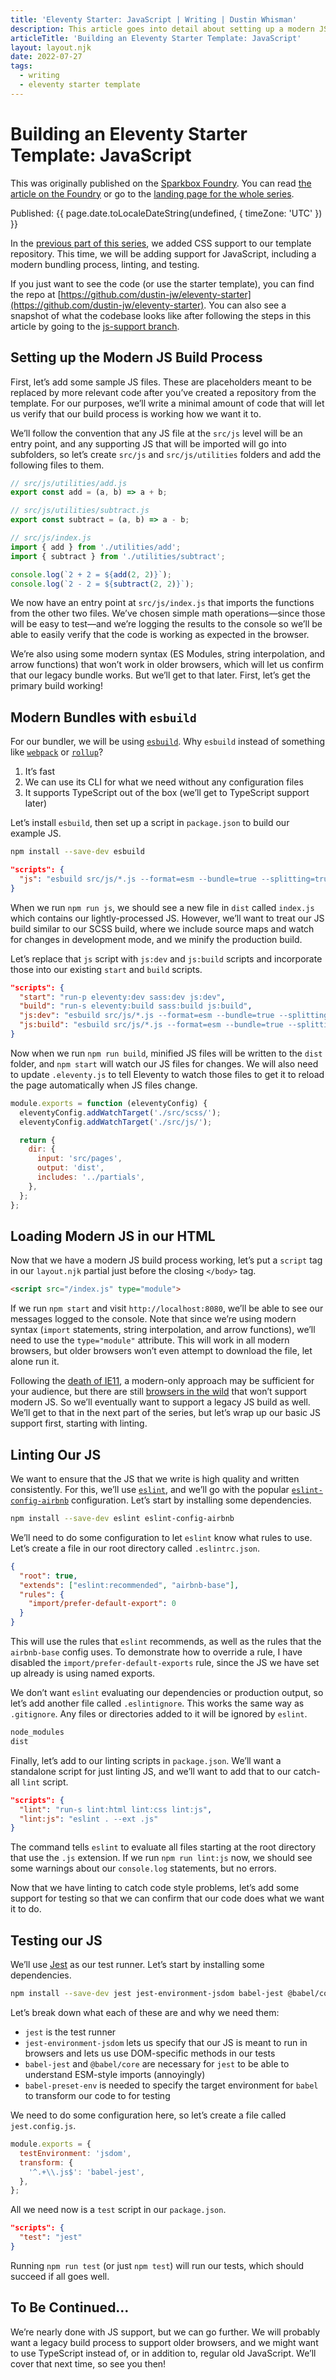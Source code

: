 ```yaml
---
title: 'Eleventy Starter: JavaScript | Writing | Dustin Whisman'
description: This article goes into detail about setting up a modern JS bundling process for an Eleventy project, including some details about linting and testing.
articleTitle: 'Building an Eleventy Starter Template: JavaScript'
layout: layout.njk
date: 2022-07-27
tags:
  - writing
  - eleventy starter template
---
```


# Building an Eleventy Starter Template: JavaScript

<p class="cmp-fine-print">
  This was originally published on the
  <a href="https://sparkbox.com/foundry">Sparkbox Foundry</a>.
  You can read
  <a href="https://sparkbox.com/foundry/building_javascript_into_my_github_starter_template_project">the article on the Foundry</a>
  or go to the
  <a href="https://sparkbox.com/foundry/series/building_an_eleventy_starter_template">landing page for the whole series</a>.
</p>

<p class="cmp-fine-print">
  Published:
  <time datetime="{{ page.date.toISOString() }}">
    {{ page.date.toLocaleDateString(undefined, { timeZone: 'UTC' }) }}
  </time>
</p>

In the [previous part of this series](../eleventy-starter-css), we added CSS support to our template repository. This time, we will be adding support for JavaScript, including a modern bundling process, linting, and testing.

If you just want to see the code (or use the starter template), you can find the repo at [https://github.com/dustin-jw/eleventy-starter](https://github.com/dustin-jw/eleventy-starter). You can also see a snapshot of what the codebase looks like after following the steps in this article by going to the [js-support branch](https://github.com/dustin-jw/eleventy-starter/tree/js-support).

## Setting up the Modern JS Build Process

First, let’s add some sample JS files. These are placeholders meant to be replaced by more relevant code after you’ve created a repository from the template. For our purposes, we’ll write a minimal amount of code that will let us verify that our build process is working how we want it to.

We’ll follow the convention that any JS file at the `src/js` level will be an entry point, and any supporting JS that will be imported will go into subfolders, so let’s create `src/js` and `src/js/utilities` folders and add the following files to them.

```js
// src/js/utilities/add.js
export const add = (a, b) => a + b;

// src/js/utilities/subtract.js
export const subtract = (a, b) => a - b;

// src/js/index.js
import { add } from './utilities/add';
import { subtract } from './utilities/subtract';

console.log(`2 + 2 = ${add(2, 2)}`);
console.log(`2 - 2 = ${subtract(2, 2)}`);
```

We now have an entry point at `src/js/index.js` that imports the functions from the other two files. We’ve chosen simple math operations—since those will be easy to test—and we’re logging the results to the console so we’ll be able to easily verify that the code is working as expected in the browser.

We’re also using some modern syntax (ES Modules, string interpolation, and arrow functions) that won’t work in older browsers, which will let us confirm that our legacy bundle works. But we’ll get to that later. First, let’s get the primary build working!

## Modern Bundles with `esbuild`

For our bundler, we will be using [`esbuild`](https://esbuild.github.io/). Why `esbuild` instead of something like [`webpack`](https://webpack.js.org/) or [`rollup`](https://rollupjs.org/guide/en/)?

1. It’s fast
1. We can use its CLI for what we need without any configuration files
1. It supports TypeScript out of the box (we’ll get to TypeScript support later)

Let’s install `esbuild`, then set up a script in `package.json` to build our example JS.

```sh
npm install --save-dev esbuild
```

```json
"scripts": {
  "js": "esbuild src/js/*.js --format=esm --bundle=true --splitting=true --outdir=dist"
}
```

When we run `npm run js`, we should see a new file in `dist` called `index.js` which contains our lightly-processed JS. However, we’ll want to treat our JS build similar to our SCSS build, where we include source maps and watch for changes in development mode, and we minify the production build.

Let’s replace that `js` script with `js:dev` and `js:build` scripts and incorporate those into our existing `start` and `build` scripts.

```json
"scripts": {
  "start": "run-p eleventy:dev sass:dev js:dev",
  "build": "run-s eleventy:build sass:build js:build",
  "js:dev": "esbuild src/js/*.js --format=esm --bundle=true --splitting=true --outdir=dist --watch --sourcemap=inline",
  "js:build": "esbuild src/js/*.js --format=esm --bundle=true --splitting=true --outdir=dist --minify=true"
}
```

Now when we run `npm run build`, minified JS files will be written to the `dist` folder, and `npm start` will watch our JS files for changes. We will also need to update `.eleventy.js` to tell Eleventy to watch those files to get it to reload the page automatically when JS files change.

```js
module.exports = function (eleventyConfig) {
  eleventyConfig.addWatchTarget('./src/scss/');
  eleventyConfig.addWatchTarget('./src/js/');

  return {
    dir: {
      input: 'src/pages',
      output: 'dist',
      includes: '../partials',
    },
  };
};
```

## Loading Modern JS in our HTML

Now that we have a modern JS build process working, let’s put a `script` tag in our `layout.njk` partial just before the closing `</body>` tag.

```html
<script src="/index.js" type="module">
```

If we run `npm start` and visit `http://localhost:8080`, we’ll be able to see our messages logged to the console. Note that since we’re using modern syntax (`import` statements, string interpolation, and arrow functions), we’ll need to use the `type="module"` attribute. This will work in all modern browsers, but older browsers won’t even attempt to download the file, let alone run it.

Following the [death of IE11](https://www.npr.org/2021/05/22/999343673/internet-explorer-the-love-to-hate-it-web-browser-will-die-next-year), a modern-only approach may be sufficient for your audience, but there are still [browsers in the wild](https://blog.jim-nielsen.com/2022/a-web-for-all/) that won’t support modern JS. So we’ll eventually want to support a legacy JS build as well. We’ll get to that in the next part of the series, but let’s wrap up our basic JS support first, starting with linting.

## Linting Our JS

We want to ensure that the JS that we write is high quality and written consistently. For this, we’ll use [`eslint`](https://eslint.org/), and we’ll go with the popular [`eslint-config-airbnb`](https://github.com/airbnb/javascript/tree/master/packages/eslint-config-airbnb) configuration. Let’s start by installing some dependencies.

```sh
npm install --save-dev eslint eslint-config-airbnb
```

We’ll need to do some configuration to let `eslint` know what rules to use. Let’s create a file in our root directory called `.eslintrc.json`.

```json
{
  "root": true,
  "extends": ["eslint:recommended", "airbnb-base"],
  "rules": {
    "import/prefer-default-export": 0
  }
}
```

This will use the rules that `eslint` recommends, as well as the rules that the `airbnb-base` config uses. To demonstrate how to override a rule, I have disabled the `import/prefer-default-exports` rule, since the JS we have set up already is using named exports.

We don’t want `eslint` evaluating our dependencies or production output, so let’s add another file called `.eslintignore`. This works the same way as `.gitignore`. Any files or directories added to it will be ignored by `eslint`.

```sh
node_modules
dist
```

Finally, let’s add to our linting scripts in `package.json`. We’ll want a standalone script for just linting JS, and we’ll want to add that to our catch-all `lint` script.

```json
"scripts": {
  "lint": "run-s lint:html lint:css lint:js",
  "lint:js": "eslint . --ext .js"
}
```

The command tells `eslint` to evaluate all files starting at the root directory that use the `.js` extension. If we run `npm run lint:js` now, we should see some warnings about our `console.log` statements, but no errors.

Now that we have linting to catch code style problems, let’s add some support for testing so that we can confirm that our code does what we want it to do.

## Testing our JS

We’ll use [Jest](https://jestjs.io/) as our test runner. Let’s start by installing some dependencies.

```sh
npm install --save-dev jest jest-environment-jsdom babel-jest @babel/core @babel/preset-env
```

Let’s break down what each of these are and why we need them:

- `jest` is the test runner
- `jest-environment-jsdom` lets us specify that our JS is meant to run in browsers and lets us use DOM-specific methods in our tests
- `babel-jest` and `@babel/core` are necessary for `jest` to be able to understand ESM-style imports (annoyingly)
- `babel-preset-env` is needed to specify the target environment for `babel` to transform our code to for testing

We need to do some configuration here, so let’s create a file called `jest.config.js`.

```js
module.exports = {
  testEnvironment: 'jsdom',
  transform: {
    '^.+\\.js$': 'babel-jest',
  },
};
```

All we need now is a `test` script in our `package.json`.

```json
"scripts": {
  "test": "jest"
}
```

Running `npm run test` (or just `npm test`) will run our tests, which should succeed if all goes well.

## To Be Continued…

We’re nearly done with JS support, but we can go further. We will probably want a legacy build process to support older browsers, and we might want to use TypeScript instead of, or in addition to, regular old JavaScript. We’ll cover that next time, so see you then!
